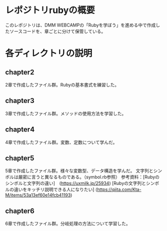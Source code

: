 # レポジトリrubyの概要
このレポジトリは、DMM WEBCAMPの「Rubyを学ぼう」を進める中で作成したソースコードを、章ごとに分けて保管している。

# 各ディレクトリの説明

## chapter2
2章で作成したファイル群。Rubyの基本書式を練習した。

## chapter3
3章で作成したファイル群。メソッドの使用方法を学習した。

## chapter4
4章で作成したファイル群。変数、定数について学んだ。

## chapter5
5章で作成したファイル群。様々な変数型、データ構造を学んだ。
文字列とシンボルは厳密に言うと異なるものである。（symbol.rb参照）
参考資料：[Rubyのシンボルと文字列の違い]　(https://uxmilk.jp/25934)
          [Rubyの文字列とシンボルの違いをキッチリ説明できる人になりたい] (https://qiita.com/Kta-M/items/53a13ef60e14fcb41193)

## chapter6
6章で作成したファイル群。分岐処理の方法について学習した。
